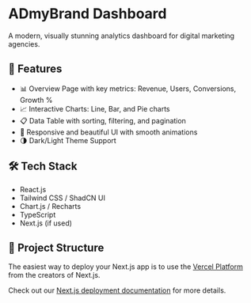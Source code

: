 # ADmyBrand Dashboard

A modern, visually stunning analytics dashboard for digital marketing agencies.

## 🚀 Features

- 📊 Overview Page with key metrics: Revenue, Users, Conversions, Growth %
- 📈 Interactive Charts: Line, Bar, and Pie charts
- 📋 Data Table with sorting, filtering, and pagination
- 🎨 Responsive and beautiful UI with smooth animations
- 🌗 Dark/Light Theme Support

## 🛠️ Tech Stack

- React.js
- Tailwind CSS / ShadCN UI
- Chart.js / Recharts
- TypeScript
- Next.js (if used)

## 📂 Project Structure


The easiest way to deploy your Next.js app is to use the [Vercel Platform](https://vercel.com/new?utm_medium=default-template&filter=next.js&utm_source=create-next-app&utm_campaign=create-next-app-readme) from the creators of Next.js.

Check out our [Next.js deployment documentation](https://nextjs.org/docs/app/building-your-application/deploying) for more details.
